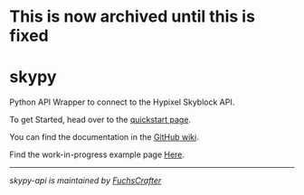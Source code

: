 # This is now archived until this is fixed

# skypy
Python API Wrapper to connect to the Hypixel Skyblock API.

To get Started, head over to the [quickstart page](https://fuchscrafter.github.io/skypy/quickstart).

You can find the documentation in the [GitHub wiki](https://github.com/FuchsCrafter/skypy/wiki).

Find the work-in-progress example page [Here](https://fuchscrafter.github.io/skypy/examples/).

***
*skypy-api is maintained by [FuchsCrafter](https://github.com/FuchsCrafter)*
